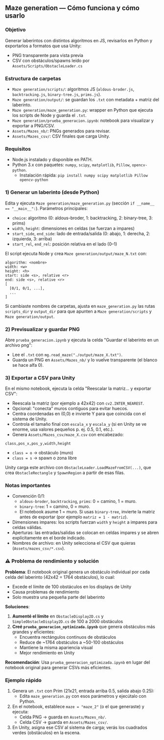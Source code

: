 ## Maze generation — Cómo funciona y cómo usarlo

### Objetivo
Generar laberintos con distintos algoritmos en JS, revisarlos en Python y exportarlos a formatos que usa Unity:
- PNG transparente para vista previa
- CSV con obstáculos/spawns leído por `Assets/Scripts/ObstacleLoader.cs`

### Estructura de carpetas
- `Maze generation/scripts/`: algoritmos JS (`aldous-broder.js`, `backtracking.js`, `binary-tree.js`, `prims.js`).
- `Maze generation/output/`: se guardan los `.txt` con metadata + matriz del laberinto.
- `Maze generation/maze_generation.py`: wrapper en Python que ejecuta los scripts de Node y guarda el `.txt`.
- `Maze generation/prueba_generacion.ipynb`: notebook para visualizar y exportar a PNG/CSV.
- `Assets/Mazes_nb/`: PNGs generados para revisar.
- `Assets/Mazes_csv/`: CSV finales que carga Unity.

### Requisitos
- Node.js instalado y disponible en PATH.
- Python 3.x con paquetes: `numpy`, `scipy`, `matplotlib`, `Pillow`, `opencv-python`.
  - Instalación rápida: `pip install numpy scipy matplotlib Pillow opencv-python`

### 1) Generar un laberinto (desde Python)
Edita y ejecuta `Maze generation/maze_generation.py` (sección `if __name__ == "__main__":`). Parámetros principales:
- `choice`: algoritmo (0: aldous-broder, 1: backtracking, 2: binary-tree, 3: prims)
- `width`, `height`: dimensiones en celdas (se fuerzan a impares)
- `start_side`, `end_side`: lado de entrada/salida (0: abajo, 1: derecha, 2: izquierda, 3: arriba)
- `start_rel`, `end_rel`: posición relativa en el lado (0–1)

El script ejecuta Node y crea `Maze generation/output/maze_N.txt` con:
```
algorithm: <nombre>
width: <w>
height: <h>
start: side <s>, relative <r>
end: side <s>, relative <r>
[
  [0/1, 0/1, ...],
  ...
]
```
Si cambiaste nombres de carpetas, ajusta en `maze_generation.py` las rutas `scripts_dir` y `output_dir` para que apunten a `Maze generation/scripts` y `Maze generation/output`.

### 2) Previsualizar y guardar PNG
Abre `prueba_generacion.ipynb` y ejecuta la celda "Guardar el laberinto en un archivo png":
- Lee el `.txt` con `mg.read_maze("./output/maze_X.txt")`.
- Guarda un PNG en `Assets/Mazes_nb/` y lo vuelve transparente (el blanco se hace alfa 0).

### 3) Exportar a CSV para Unity
En el mismo notebook, ejecuta la celda "Reescalar la matriz... y exportar CSV":
- Reescala la matriz (por ejemplo a 42x42) con `cv2.INTER_NEAREST`.
- Opcional: "conecta" muros contiguos para evitar huecos.
- Centra coordenadas en (0,0) e invierte Y para que coincida con el sistema de Unity.
- Controla el tamaño final con `escala_x` y `escala_y` (si en Unity se ve enorme, usa valores pequeños p. ej. 0.5, 0.1, etc.).
- Genera `Assets/Mazes_csv/maze_X.csv` con encabezado:
```
class,pos_x,pos_y,width,height
```
  - `class = o` → obstáculo (muro)
  - `class = s` → spawn o zona libre

Unity carga este archivo con `ObstacleLoader.LoadMazeFromCSV(...)`, que crea `ObstacleRectangle` y `SpawnRegion` a partir de esas filas.

### Notas importantes
- Convención 0/1:
  - `aldous-broder`, `backtracking`, `prims`: 0 = camino, 1 = muro.
  - `binary-tree`: 1 = camino, 0 = muro.
  - El notebook asume 1 = muro. Si usas `binary-tree`, invierte la matriz antes de exportar (por ejemplo `matriz = 1 - matriz`).
- Dimensiones impares: los scripts fuerzan `width` y `height` a impares para celdas válidas.
- Aperturas: las entradas/salidas se colocan en celdas impares y se abren explícitamente en el borde indicado.
- Nombres de archivo: en Unity selecciona el CSV que quieras (`Assets/mazes_csv/*.csv`).

### ⚠️ Problema de rendimiento y solución
**Problema**: El notebook original genera un obstáculo individual por cada celda del laberinto (42x42 = 1764 obstáculos), lo cual:
- Excede el límite de 100 obstáculos en los displays de Unity
- Causa problemas de rendimiento
- Solo muestra una pequeña parte del laberinto

**Soluciones**:
1. **Aumenté el límite** en `ObstacleDisplay2D.cs` y `SimpleObstacleDisplay2D.cs` de 100 a 2000 obstáculos
2. **Creé `prueba_generacion_optimizada.ipynb`** que genera obstáculos más grandes y eficientes:
   - Encuentra rectángulos continuos de obstáculos
   - Reduce de ~1764 obstáculos a ~50-100 obstáculos
   - Mantiene la misma apariencia visual
   - Mejor rendimiento en Unity

**Recomendación**: Usa `prueba_generacion_optimizada.ipynb` en lugar del notebook original para generar CSVs más eficientes.

### Ejemplo rápido
1. Genera un `.txt` con Prim (21x21, entrada arriba 0.5, salida abajo 0.25):
   - Edita `maze_generation.py` con esos parámetros y ejecútalo con Python.
2. En el notebook, establece `maze = "maze_2"` (o el que generaste) y ejecuta:
   - Celda PNG → guarda en `Assets/Mazes_nb/`.
   - Celda CSV → guarda en `Assets/Mazes_csv/`.
3. En Unity, asigna ese CSV al sistema de carga; verás los cuadrados verdes (obstáculos) en la escena.


